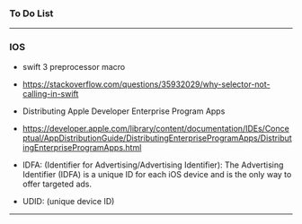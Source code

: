 ### To Do List
 
----------------------------------------------------------------------------
### IOS

* swift 3 preprocessor macro
* https://stackoverflow.com/questions/35932029/why-selector-not-calling-in-swift
* Distributing Apple Developer Enterprise Program Apps
* https://developer.apple.com/library/content/documentation/IDEs/Conceptual/AppDistributionGuide/DistributingEnterpriseProgramApps/DistributingEnterpriseProgramApps.html


* IDFA: (Identifier for Advertising/Advertising Identifier): The Advertising Identifier (IDFA) is a unique ID for each iOS device and is the only way to offer targeted ads.

* UDID: (unique device ID) 


----------------------------------------------------------------------------








